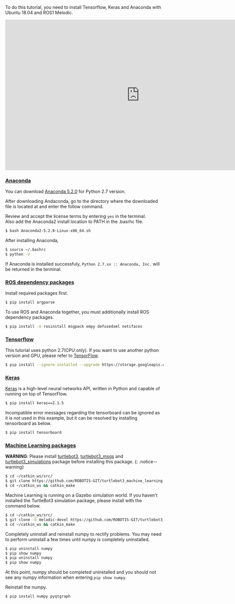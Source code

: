 
To do this tutorial, you need to install Tensorflow, Keras and Anaconda with Ubuntu 18.04 and ROS1 Melodic.

<iframe width="854" height="480" src="https://www.youtube.com/embed/s0qgunKt654" frameborder="0" allow="autoplay; encrypted-media" allowfullscreen></iframe>

### [Anaconda](#anaconda)

You can download [Anaconda 5.2.0](https://repo.anaconda.com/archive/Anaconda2-5.2.0-Linux-x86_64.sh) for Python 2.7 version.

After downloading Andaconda, go to the directory where the downloaded file is located at and enter the follow command.

Review and accept the license terms by entering `yes` in the terminal.  
Also add the Anaconda2 install location to PATH in the .basrhc file.

```bash
$ bash Anaconda2-5.2.0-Linux-x86_64.sh
```

After installing Anaconda,

```bash
$ source ~/.bashrc
$ python -V
```

If Anaconda is installed successfuly, `Python 2.7.xx :: Anaconda, Inc.` will be returned in the terminal.

### [ROS dependency packages](#ros-dependency-packages)

Install required packages first.

```bash
$ pip install argparse
```

To use ROS and Anaconda together, you must additionally install ROS dependency packages.

```bash
$ pip install -U rosinstall msgpack empy defusedxml netifaces
```

### [Tensorflow](#tensorflow)

This tutorial uses python 2.7(CPU only). If you want to use another python version and GPU, please refer to [TensorFlow](https://www.tensorflow.org/install/).

```bash
$ pip install --ignore-installed --upgrade https://storage.googleapis.com/tensorflow/linux/cpu/tensorflow-1.8.0-cp27-none-linux_x86_64.whl
```

### [Keras](#keras)

[Keras](https://keras.io/) is a high-level neural networks API, written in Python and capable of running on top of TensorFlow.

```bash
$ pip install keras==2.1.5
```

Incompatible error messages regarding the tensorboard can be ignored as it is not used in this example, but it can be resolved by installing tensorboard as below.
```bash
$ pip install tensorboard
```

### [Machine Learning packages](#machine-learning-packages)

**WARNING**: Please install [turtlebot3](https://github.com/ROBOTIS-GIT/turtlebot3), [turtlebot3_msgs](https://github.com/ROBOTIS-GIT/turtlebot3_msgs) and [turtlebot3_simulations](https://github.com/ROBOTIS-GIT/turtlebot3_simulations) package before installing this package.
{: .notice--warning}

```bash
$ cd ~/catkin_ws/src/
$ git clone https://github.com/ROBOTIS-GIT/turtlebot3_machine_learning.git
$ cd ~/catkin_ws && catkin_make
```

Machine Learning is running on a Gazebo simulation world. If you haven't installed the TurtleBot3 simulation package, please install with the command below.

```bash
$ cd ~/catkin_ws/src/
$ git clone -b melodic-devel https://github.com/ROBOTIS-GIT/turtlebot3_simulations.git
$ cd ~/catkin_ws && catkin_make
```

Completely uninstall and reinstall numpy to rectify problems. You may need to perform uninstall a few times until numpy is completely uninstalled.

```bash
$ pip uninstall numpy
$ pip show numpy
$ pip uninstall numpy
$ pip show numpy
```

At this point, numpy should be completed uninstalled and you should not see any numpy information when entering `pip show numpy`.  

Reinstall the numpy.
```bash
$ pip install numpy pyqtgraph
```
